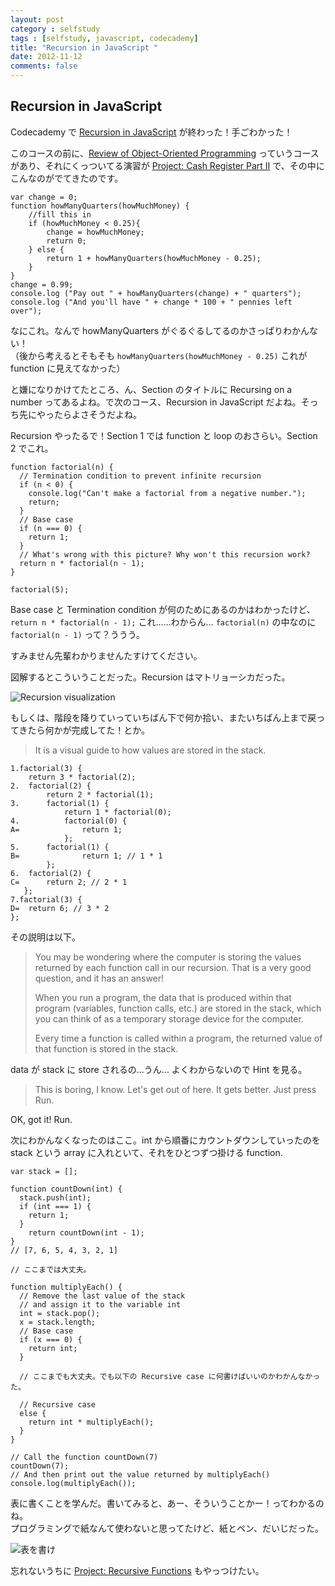 ```yaml
---
layout: post
category : selfstudy
tags : [selfstudy, javascript, codecademy]
title: "Recursion in JavaScript "
date: 2012-11-12
comments: false
---
```

## Recursion in JavaScript 

Codecademy で [Recursion in JavaScript](http://www.codecademy.com/courses/javascript-lesson-205) が終わった！手ごわかった！

このコースの前に、[Review of Object-Oriented Programming](http://www.codecademy.com/courses/intro-to-object-oriented-programming) っていうコースがあり、それにくっついてる演習が [Project: Cash Register Part II](http://www.codecademy.com/courses/cash-register-mark-ii) で、その中にこんなのがでてきたのです。

	var change = 0;
	function howManyQuarters(howMuchMoney) {
	    //fill this in
	    if (howMuchMoney < 0.25){
	    	change = howMuchMoney;
	    	return 0;
	   	} else {
	   		return 1 + howManyQuarters(howMuchMoney - 0.25);
	   	}
	}
	change = 0.99;
	console.log ("Pay out " + howManyQuarters(change) + " quarters");
	console.log ("And you'll have " + change * 100 + " pennies left over"); 

なにこれ。なんで howManyQuarters がぐるぐるしてるのかさっぱりわかんない！  
（後から考えるとそもそも `howManyQuarters(howMuchMoney - 0.25)` これが function に見えてなかった）

と嫌になりかけてたところ、ん、Section のタイトルに Recursing on a number ってあるよね。で次のコース、Recursion in JavaScript だよね。そっち先にやったらよさそうだよね。

Recursion やったるで！Section 1 では function と loop のおさらい。Section 2 でこれ。  

	function factorial(n) {
	  // Termination condition to prevent infinite recursion
	  if (n < 0) {
	    console.log("Can't make a factorial from a negative number.");
	    return;
	  }
	  // Base case
	  if (n === 0) {
	    return 1;
	  }
	  // What's wrong with this picture? Why won't this recursion work?
	  return n * factorial(n - 1);
	}

	factorial(5);

Base case と Termination condition が何のためにあるのかはわかったけど、  
`return n * factorial(n - 1);` これ……わからん… `factorial(n)` の中なのに `factorial(n - 1)` って？ううう。

すみません先輩わかりませんたすけてください。

図解するとこういうことだった。Recursion はマトリョーシカだった。

![Recursion visualization](http://farm9.staticflickr.com/8484/8178924670_db9ab69d2c_z.jpg)

もしくは、階段を降りていっていちばん下で何か拾い、またいちばん上まで戻ってきたら何かが完成してた！とか。   

> It is a visual guide to how values are stored in the stack.

	1.factorial(3) {
		return 3 * factorial(2);
	2.	factorial(2) {
			return 2 * factorial(1);
	3.		factorial(1) {
				return 1 * factorial(0);
	4.			factorial(0) {
	A=				return 1;
				};
	5.		factorial(1) {
	B=      		return 1; // 1 * 1
	     	};
	6.	factorial(2) {
	C=		return 2; // 2 * 1
	   };
	7.factorial(3) {
	D=	return 6; // 3 * 2
	};

その説明は以下。

> You may be wondering where the computer is storing the values returned by each function call in our recursion. That is a very good question, and it has an answer!
> 
> When you run a program, the data that is produced within that program (variables, function calls, etc.) are stored in the stack, which you can think of as a temporary storage device for the computer.
> 
> Every time a function is called within a program, the returned value of that function is stored in the stack.

data が stack に store されるの...うん... よくわからないので Hint を見る。

> This is boring, I know. Let's get out of here. It gets better. Just press Run.

OK, got it! Run.

次にわかんなくなったのはここ。int から順番にカウントダウンしていったのを stack という array に入れといて、それをひとつずつ掛ける function.

	var stack = [];

	function countDown(int) {
	  stack.push(int);
	  if (int === 1) {	
	    return 1;
	  }
	    return countDown(int - 1);
	}
	// [7, 6, 5, 4, 3, 2, 1]

	// ここまでは大丈夫。

	function multiplyEach() {
	  // Remove the last value of the stack 
	  // and assign it to the variable int
	  int = stack.pop();
	  x = stack.length;
	  // Base case
	  if (x === 0) {
	    return int;
	  }

	  // ここまでも大丈夫。でも以下の Recursive case に何書けばいいのかわかんなかった。

	  // Recursive case
	  else {
		return int * multiplyEach();
	  }
	}

	// Call the function countDown(7)
	countDown(7);
	// And then print out the value returned by multiplyEach()
	console.log(multiplyEach());


表に書くことを学んだ。書いてみると、あー、そういうことかー！ってわかるのね。  
プログラミングで紙なんて使わないと思ってたけど、紙とペン、だいじだった。

![表を書け](http://farm9.staticflickr.com/8209/8178894649_88a590faca_z.jpg)

忘れないうちに [Project: Recursive Functions](http://www.codecademy.com/courses/javascript-lesson-149/0) もやっつけたい。